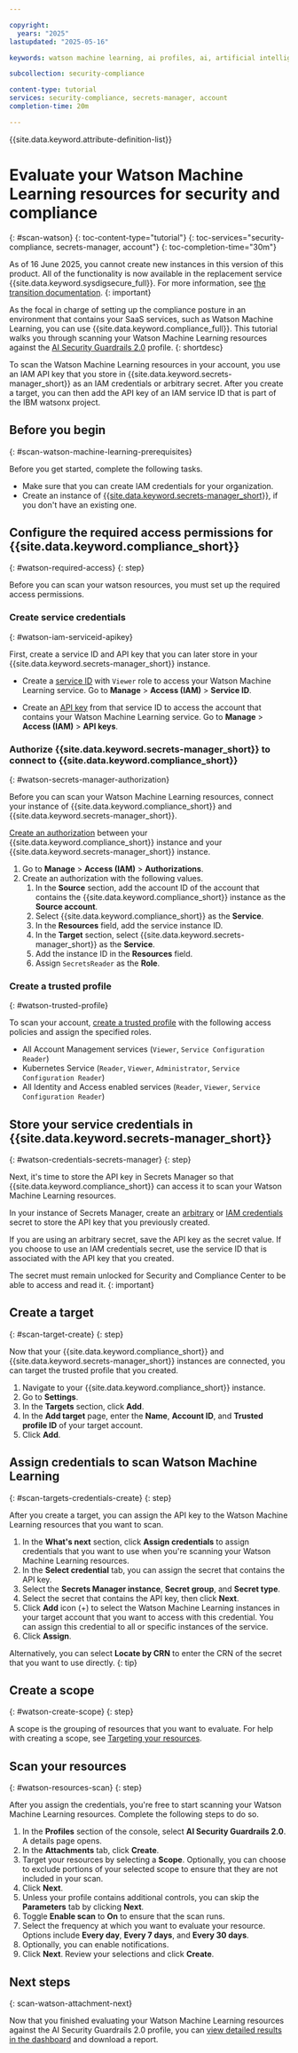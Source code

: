 ```yaml
---

copyright:
  years: "2025"
lastupdated: "2025-05-16"

keywords: watson machine learning, ai profiles, ai, artificial intelligence, scanning, secrets-manager, credentials

subcollection: security-compliance

content-type: tutorial
services: security-compliance, secrets-manager, account
completion-time: 20m

---
```


{{site.data.keyword.attribute-definition-list}}


# Evaluate your Watson Machine Learning resources for security and compliance
{: #scan-watson}
{: toc-content-type="tutorial"}
{: toc-services="security-compliance, secrets-manager, account"}
{: toc-completion-time="30m"}



As of 16 June 2025, you cannot create new instances in this version of this product. All of the functionality is now available in the replacement service {{site.data.keyword.sysdigsecure_full}}. For more information, see [the transition documentation](/docs/security-compliance?topic=security-compliance-scc-transition). 
{: important}



As the focal in charge of setting up the compliance posture in an environment that contains your SaaS services, such as Watson Machine Learning, you can use {{site.data.keyword.compliance_full}}. This tutorial walks you through scanning your Watson Machine Learning resources against the [AI Security Guardrails 2.0](/docs/security-compliance?topic=security-compliance-ai-security-change-log&interface=ui) profile.
{: shortdesc} 

To scan the Watson Machine Learning resources in your account, you use an IAM API key that you store in {{site.data.keyword.secrets-manager_short}} as an IAM credentials or arbitrary secret. After you create a target, you can then add the API key of an IAM service ID that is part of the IBM watsonx project.

## Before you begin 
{: #scan-watson-machine-learning-prerequisites} 

Before you get started, complete the following tasks.

- Make sure that you can create IAM credentials for your organization.
- Create an instance of [{{site.data.keyword.secrets-manager_short}}](/docs/secrets-manager?topic=secrets-manager-create-instance), if you don't have an existing one. 

## Configure the required access permissions for {{site.data.keyword.compliance_short}}
{: #watson-required-access}
{: step}

Before you can scan your watson resources, you must set up the required access permissions.

### Create service credentials
{: #watson-iam-serviceid-apikey}

First, create a service ID and API key that you can later store in your {{site.data.keyword.secrets-manager_short}} instance.

- Create a [service ID](/docs/account?topic=account-serviceids&interface=ui#create_serviceid) with `Viewer` role to access your Watson Machine Learning service. Go to **Manage** > **Access (IAM)** > **Service ID**.

- Create an [API key](/docs/account?topic=account-serviceidapikeys&interface=ui#create_service_key) from that service ID to access the account that contains your Watson Machine Learning service. Go to **Manage** > **Access (IAM)** > **API keys**.

### Authorize {{site.data.keyword.secrets-manager_short}} to connect to {{site.data.keyword.compliance_short}}
{: #watson-secrets-manager-authorization}

Before you can scan your Watson Machine Learning resources, connect your instance of {{site.data.keyword.compliance_short}} and {{site.data.keyword.secrets-manager_short}}. 

[Create an authorization](/docs/account?topic=account-serviceauth&interface=ui) between your {{site.data.keyword.compliance_short}} instance and your {{site.data.keyword.secrets-manager_short}} instance.

   1. Go to **Manage** > **Access (IAM)** > **Authorizations**.
   2. Create an authorization with the following values. 
      1. In the **Source** section, add the account ID of the account that contains the {{site.data.keyword.compliance_short}} instance as the **Source account**. 
      2. Select {{site.data.keyword.compliance_short}} as the **Service**. 
      3. In the **Resources** field, add the service instance ID. 
      4. In the **Target** section, select {{site.data.keyword.secrets-manager_short}} as the **Service**. 
      5. Add the instance ID in the **Resources** field.
      6. Assign `SecretsReader` as the **Role**. 

### Create a trusted profile
{: #watson-trusted-profile}

To scan your account, [create a trusted profile](/docs/account?topic=account-create-trusted-profile&interface) with the following access policies and assign the specified roles.

   * All Account Management services (`Viewer`, `Service Configuration Reader`)
   * Kubernetes Service (`Reader`, `Viewer`, `Administrator`, `Service Configuration Reader`)
   * All Identity and Access enabled services (`Reader`, `Viewer`, `Service Configuration Reader`)

## Store your service credentials in {{site.data.keyword.secrets-manager_short}}
{: #watson-credentials-secrets-manager}
{: step}

Next, it's time to store the API key in Secrets Manager so that {{site.data.keyword.compliance_short}} can access it to scan your Watson Machine Learning resources.

In your instance of Secrets Manager, create an [arbitrary](/docs/secrets-manager?topic=secrets-manager-arbitrary-secrets) or [IAM credentials](/docs/secrets-manager?topic=secrets-manager-iam-credentials) secret to store the API key that you previously created.

If you are using an arbitrary secret, save the API key as the secret value. If you choose to use an IAM credentials secret, use the service ID that is associated with the API key that you created.

The secret must remain unlocked for Security and Compliance Center to be able to access and read it.
{: important}


## Create a target
{: #scan-target-create} 
{: step}

Now that your {{site.data.keyword.compliance_short}} and {{site.data.keyword.secrets-manager_short}} instances are connected, you can target the trusted profile that you created.

1. Navigate to your {{site.data.keyword.compliance_short}} instance. 
2. Go to **Settings**.
3. In the **Targets** section, click **Add**.
4. In the **Add target** page, enter the **Name**, **Account ID**, and **Trusted profile ID** of your target account.
5. Click **Add**.

## Assign credentials to scan Watson Machine Learning
{: #scan-targets-credentials-create} 
{: step}

After you create a target, you can assign the API key to the Watson Machine Learning resources that you want to scan. 

1. In the **What's next** section, click **Assign credentials** to assign credentials that you want to use when you're scanning your Watson Machine Learning resources.
2. In the **Select credential** tab, you can assign the secret that contains the API key. 
3. Select the **Secrets Manager instance**, **Secret group**, and **Secret type**. 
4. Select the secret that contains the API key, then click **Next**.
5. Click **Add** icon (+) to select the Watson Machine Learning instances in your target account that you want to access with this credential. You can assign this credential to all or specific instances of the service. 
6. Click **Assign**. 

Alternatively, you can select **Locate by CRN** to enter the CRN of the secret that you want to use directly. 
{: tip}

## Create a scope
{: #watson-create-scope}
{: step} 

A scope is the grouping of resources that you want to evaluate. For help with creating a scope, see [Targeting your resources](/docs/security-compliance?topic=security-compliance-scopes).

## Scan your resources
{: #watson-resources-scan}
{: step} 

After you assign the credentials, you're free to start scanning your Watson Machine Learning resources. Complete the following steps to do so.

1. In the **Profiles** section of the console, select **AI Security Guardrails 2.0**. A details page opens.
2. In the **Attachments** tab, click **Create**.
2. Target your resources by selecting a **Scope**. Optionally, you can choose to exclude portions of your selected scope to ensure that they are not included in your scan.
3. Click **Next**.
4. Unless your profile contains additional controls, you can skip the **Parameters** tab by clicking **Next**.
5. Toggle **Enable scan** to **On** to ensure that the scan runs.
6. Select the frequency at which you want to evaluate your resource. Options include **Every day**, **Every 7 days**, and **Every 30 days**.
7. Optionally, you can enable notifications.
8. Click **Next**. Review your selections and click **Create**.

## Next steps
{: scan-watson-attachment-next}

Now that you finished evaluating your Watson Machine Learning resources against the AI Security Guardrails 2.0 profile, you can [view detailed results in the dashboard](/docs/security-compliance?topic=security-compliance-results&interface=ui#view-detailed-results) and download a report. 
